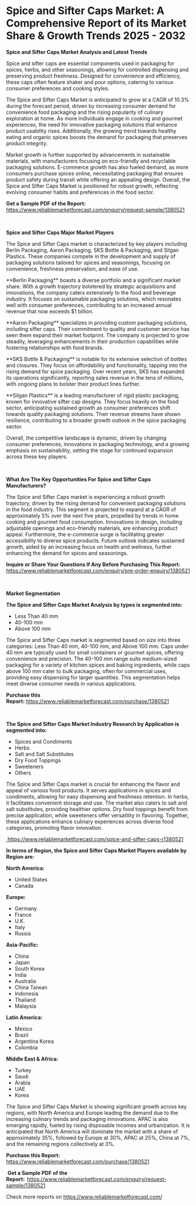 <p><h1>Spice and Sifter Caps Market: A Comprehensive Report of its Market Share & Growth Trends 2025 - 2032</h1></p><p><strong>Spice and Sifter Caps Market Analysis and Latest Trends</strong></p>
<p><p>Spice and sifter caps are essential components used in packaging for spices, herbs, and other seasonings, allowing for controlled dispensing and preserving product freshness. Designed for convenience and efficiency, these caps often feature shaker and pour options, catering to various consumer preferences and cooking styles.</p><p>The Spice and Sifter Caps Market is anticipated to grow at a CAGR of 10.3% during the forecast period, driven by increasing consumer demand for convenience food packaging and the rising popularity of culinary exploration at home. As more individuals engage in cooking and gourmet experiences, the need for innovative packaging solutions that enhance product usability rises. Additionally, the growing trend towards healthy eating and organic spices boosts the demand for packaging that preserves product integrity.</p><p>Market growth is further supported by advancements in sustainable materials, with manufacturers focusing on eco-friendly and recyclable packaging solutions. E-commerce growth has also fueled demand, as more consumers purchase spices online, necessitating packaging that ensures product safety during transit while offering an appealing design. Overall, the Spice and Sifter Caps Market is positioned for robust growth, reflecting evolving consumer habits and preferences in the food sector.</p></p>
<p><strong>Get a Sample PDF of the Report:&nbsp;</strong> <a href="https://www.reliablemarketforecast.com/enquiry/request-sample/1380521?utm_campaign=2730&utm_medium=2&utm_source=Github&utm_content=ia&utm_term=02042025&utm_id=spice-and-sifter-caps">https://www.reliablemarketforecast.com/enquiry/request-sample/1380521</a></p>
<p>&nbsp;</p>
<p><strong>Spice and Sifter Caps Major Market Players</strong></p>
<p><p>The Spice and Sifter Caps market is characterized by key players including Berlin Packaging, Aaron Packaging, SKS Bottle & Packaging, and Silgan Plastics. These companies compete in the development and supply of packaging solutions tailored for spices and seasonings, focusing on convenience, freshness preservation, and ease of use.</p><p>**Berlin Packaging** boasts a diverse portfolio and a significant market share. With a growth trajectory bolstered by strategic acquisitions and innovations, the company caters extensively to the food and beverage industry. It focuses on sustainable packaging solutions, which resonates well with consumer preferences, contributing to an increased annual revenue that now exceeds $1 billion. </p><p>**Aaron Packaging** specializes in providing custom packaging solutions, including sifter caps. Their commitment to quality and customer service has seen them expand their market footprint. The company is projected to grow steadily, leveraging enhancements in their production capabilities while fostering relationships with food brands.</p><p>**SKS Bottle & Packaging** is notable for its extensive selection of bottles and closures. They focus on affordability and functionality, tapping into the rising demand for spice packaging. Over recent years, SKS has expanded its operations significantly, reporting sales revenue in the tens of millions, with ongoing plans to bolster their product lines further.</p><p>**Silgan Plastics** is a leading manufacturer of rigid plastic packaging, known for innovative sifter cap designs. They focus heavily on the food sector, anticipating sustained growth as consumer preferences shift towards quality packaging solutions. Their revenue streams have shown resilience, contributing to a broader growth outlook in the spice packaging sector.</p><p>Overall, the competitive landscape is dynamic, driven by changing consumer preferences, innovations in packaging technology, and a growing emphasis on sustainability, setting the stage for continued expansion across these key players.</p></p>
<p>&nbsp;</p>
<p><strong>What Are The Key Opportunities For Spice and Sifter Caps Manufacturers?</strong></p>
<p><p>The Spice and Sifter Caps market is experiencing a robust growth trajectory, driven by the rising demand for convenient packaging solutions in the food industry. This segment is projected to expand at a CAGR of approximately 5% over the next five years, propelled by trends in home cooking and gourmet food consumption. Innovations in design, including adjustable openings and eco-friendly materials, are enhancing product appeal. Furthermore, the e-commerce surge is facilitating greater accessibility to diverse spice products. Future outlook indicates sustained growth, aided by an increasing focus on health and wellness, further enhancing the demand for spices and seasonings.</p></p>
<p><strong>Inquire or Share Your Questions If Any Before Purchasing This Report:</strong> <a href="https://www.reliablemarketforecast.com/enquiry/pre-order-enquiry/1380521?utm_campaign=2730&utm_medium=2&utm_source=Github&utm_content=ia&utm_term=02042025&utm_id=spice-and-sifter-caps">https://www.reliablemarketforecast.com/enquiry/pre-order-enquiry/1380521</a></p>
<p>&nbsp;</p>
<p><strong>Market Segmentation</strong></p>
<p><strong>The Spice and Sifter Caps Market Analysis by types is segmented into:</strong></p>
<p><ul><li>Less Than 40 mm</li><li>40-100 mm</li><li>Above 100 mm</li></ul></p>
<p><p>The Spice and Sifter Caps market is segmented based on size into three categories: Less Than 40 mm, 40-100 mm, and Above 100 mm. Caps under 40 mm are typically used for small containers or gourmet spices, offering convenience and precision. The 40-100 mm range suits medium-sized packaging for a variety of kitchen spices and baking ingredients, while caps above 100 mm cater to bulk packaging, often for commercial uses, providing easy dispensing for larger quantities. This segmentation helps meet diverse consumer needs in various applications.</p></p>
<p><strong>Purchase this Report:&nbsp;</strong><a href="https://www.reliablemarketforecast.com/purchase/1380521?utm_campaign=2730&utm_medium=2&utm_source=Github&utm_content=ia&utm_term=02042025&utm_id=spice-and-sifter-caps">https://www.reliablemarketforecast.com/purchase/1380521</a></p>
<p>&nbsp;</p>
<p><strong>The Spice and Sifter Caps Market Industry Research by Application is segmented into:</strong></p>
<p><ul><li>Spices and Condiments</li><li>Herbs</li><li>Salt and Salt Substitutes</li><li>Dry Food Toppings</li><li>Sweeteners</li><li>Others</li></ul></p>
<p><p>The Spice and Sifter Caps market is crucial for enhancing the flavor and appeal of various food products. It serves applications in spices and condiments, allowing for easy dispensing and freshness retention. In herbs, it facilitates convenient storage and use. The market also caters to salt and salt substitutes, providing healthier options. Dry food toppings benefit from precise application, while sweeteners offer versatility in flavoring. Together, these applications enhance culinary experiences across diverse food categories, promoting flavor innovation.</p></p>
<p><a href="https://www.reliablemarketforecast.com/spice-and-sifter-caps-r1380521?utm_campaign=2730&utm_medium=2&utm_source=Github&utm_content=ia&utm_term=02042025&utm_id=spice-and-sifter-caps">&nbsp;https://www.reliablemarketforecast.com/spice-and-sifter-caps-r1380521</a></p>
<p><strong>In terms of Region, the Spice and Sifter Caps Market Players available by Region are:</strong></p>
<p>
    <p> <strong> North America: </strong>
        <ul>
            <li>United States</li>
            <li>Canada</li>
        </ul>
        </p> 
    <p> <strong> Europe: </strong>
        <ul>
            <li>Germany</li>
            <li>France</li>
            <li>U.K.</li>
            <li>Italy</li>
            <li>Russia</li>
        </ul>
        </p> 
    <p> <strong> Asia-Pacific: </strong>
        <ul>
            <li>China</li>
            <li>Japan</li>
            <li>South Korea</li>
            <li>India</li>
            <li>Australia</li>
            <li>China Taiwan</li>
            <li>Indonesia</li>
            <li>Thailand</li>
            <li>Malaysia</li>
        </ul>
        </p> 
    <p> <strong> Latin America: </strong>
        <ul>
            <li>Mexico</li>
            <li>Brazil</li>
            <li>Argentina Korea</li>
            <li>Colombia</li>
        </ul>
        </p> 
    <p> <strong> Middle East & Africa: </strong>
        <ul>
            <li>Turkey</li>
            <li>Saudi</li>
            <li>Arabia</li>
            <li>UAE</li>
            <li>Korea</li>
        </ul>
    </p>
    </p>
<p><p>The Spice and Sifter Caps Market is showing significant growth across key regions, with North America and Europe leading the demand due to the increasing culinary trends and packaging innovations. APAC is also emerging rapidly, fueled by rising disposable incomes and urbanization. It is anticipated that North America will dominate the market with a share of approximately 35%, followed by Europe at 30%, APAC at 25%, China at 7%, and the remaining regions collectively at 3%.</p></p>
<p><strong>Purchase this Report: </strong><a href="https://www.reliablemarketforecast.com/purchase/1380521?utm_campaign=2730&utm_medium=2&utm_source=Github&utm_content=ia&utm_term=02042025&utm_id=spice-and-sifter-caps">https://www.reliablemarketforecast.com/purchase/1380521</a></p>
<p>&nbsp;<strong>Get a Sample PDF of the Report:&nbsp;&nbsp;</strong><a href="https://www.reliablemarketforecast.com/enquiry/request-sample/1380521?utm_campaign=2730&utm_medium=2&utm_source=Github&utm_content=ia&utm_term=02042025&utm_id=spice-and-sifter-caps">https://www.reliablemarketforecast.com/enquiry/request-sample/1380521</a></p>
<p><strong></strong></p>
<p>Check more reports on <a href="https://www.reliablemarketforecast.com/?utm_campaign=2730&utm_medium=2&utm_source=Github&utm_content=ia&utm_term=02042025&utm_id=spice-and-sifter-caps">https://www.reliablemarketforecast.com/</a></p>